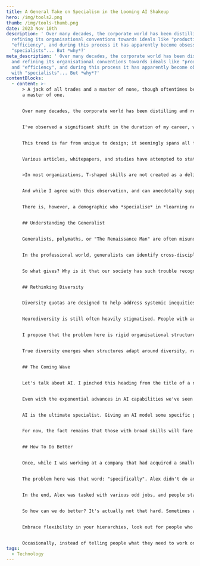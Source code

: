 ```yaml
---
title: A General Take on Specialism in the Looming AI Shakeup
hero: /img/tools2.png
thumb: /img/tools-thumb.png
date: 2023 Nov 10th
description: ' Over many decades, the corporate world has been distilling and
  refining its organisational conventions towards ideals like "productivity" and
  "efficiency", and during this process it has apparently become obsessed with
  "specialists"... But *why*?'
meta_description: ' Over many decades, the corporate world has been distilling
  and refining its organisational conventions towards ideals like "productivity"
  and "efficiency", and during this process it has apparently become obsessed
  with "specialists"... But *why*?'
contentBlocks:
  - content: >-
      > A jack of all trades and a master of none, though oftentimes better than
      a master of one. 


      Over many decades, the corporate world has been distilling and refining its organisational conventions towards ideals like "productivity" and "efficiency", and during this process it has apparently become obsessed with "specialists"... But *why*?


      I've observed a significant shift in the duration of my career, where technologies and disciplines mature, and job titles become more and more specific. When I got started in the late-noughties, a "Web Designer" would design things in Photoshop, then code them in Notepad++. Nowadays, a designer is likely to specialise in Visual Design, UI, UX, DesignOps, or Systems, to name a few. These are all valuable roles, and having specialists to fill them is vitally important, but I feel there is a cost to employing this granular approach in a way that is overly strict, which is often missed.


      This trend is far from unique to design; it seemingly spans all facets of corporate operations. Specialists can be easily measured in terms of their abilities and their productivity, since there is only one essential dimension by which to measure them. This also makes them easier to incentivise with narrow KPIs and targets. This fits corporate hierarchies neatly - all the people assigned to a specific area of expertise can be grouped into a team and graded on a curve.


      Various articles, whitepapers, and studies have attempted to state the importance of "T-shaped" skill sets for decades, representing both breadth and depth. Even back in 2008, [David Ing observed](https://coevolving.com/blogs/index.php/archive/t-shaped-professionals-t-shaped-skills-hybrid-managers/):


      >In most organizations, T-shaped skills are not created as a deliberate policy but emerge because individuals have been willing to risk a somewhat marginal career. Most formal organizational incentives encourage I-shaped skills — the deep functional experience represented by the T’s stem.


      And while I agree with this observation, and can anecdotally support it with my own experiences, the "T-shaped" skill paradigm still implies a single area of specialty, with a breadth of superficial skills. These rigid measures of skill depth are self-fulfilling, in that the development of skills is often fundamentally limited by organisational structures that offer little opportunity for broader learning and development. People are actively incentivised to stay put and hone in on just one thing.


      There is, however, a demographic who *specialise* in *learning new skills*. They can often pick up new skills quickly, and the more skills they've learned, the more transferrable knowledge they can apply to the acquisition of subsequent skills. These people are not antithetical to specialists; in fact many of them are specialists who have a supplementary palette of other skills that afford them the ability to collaborate well with specialists from various different disciplines.


      ## Understanding the Generalist  


      Generalists, polymaths, or "The Renaissance Man" are often misunderstood. Having a wider view doesn't compromise depth. Through varied, lengthy experience spanning disciplines, generalists can gain a holistic understanding of how lots of moving parts fit together in the big-picture. Combining this view with some deeper expertise in a few areas provides an emergent quality to their contextual awareness. This is arguably the "secret sauce" behind innovative thinkers such as Leonardo Da Vinci and Archimedes, and it's unfortunate that the title of 'polymath' seems nowadays to either be more associated with tech-bro CEOs than genuine innovators, or to be wrapped up in egocentric posturing rather than a humble pursuit of knowledge.


      In the professional world, generalists can identify cross-disciplinary issues that specialists may overlook. They can also spot downstream issues from technical and operational patterns that regular specialists using the systems day-to-day would not notice.


      So what gives? Why is it that our society has such trouble recognising this obviously apparent and influential demographic, and what can we do about it? 


      ## Rethinking Diversity


      Diversity quotas are designed to help address systemic inequities in professional representation. They constitute a significant improvement in corporate hiring practices, especially for gender diversity, and for people from minority ethnic groups. However, automatically putting demographically diverse people into specialist roles by default misses the point to some degree. 


      Neurodiversity is still often heavily stigmatised. People with autism are often implicitly expected to be savants, and people with ADHD are seen as lazy or disengaged. In fact, people with ADHD are especially likely to have more generalist skill sets.


      I propose that the problem here is rigid organisational structures that force talented people into specialist roles that do not accurately represent their skills. Not only does this throttle their personal development, enjoyment, and investment in their work, but it may also encourage them to feel the need to "mask", to protect themselves from discrimination.


      True diversity emerges when structures adapt around diversity, rather than simply including it to check a box. Operating with transparency and treating people as adults can afford generalists and diverse thinkers the ability to innovate in ways siloed specialists cannot. Diverse, inclusive teams improve decision-making by considering more perspectives, and boost morale by allowing people to be their authentic selves. This is what diversity is supposed to be about.


      ## The Coming Wave


      Let's talk about AI. I pinched this heading from the title of a new [book by Mustafa Suleyman](https://www.amazon.co.uk/Coming-Wave-Technology-Twenty-First-Centurys/dp/1847927483) who is best known for co-founding DeepMind. I recommend the book, though I don't necessarily agree with his views on certain things, such as the concept of "containment". 


      Even with the exponential advances in AI capabilities we've seen this year alone, I still don't think most people are able to grok the absurd level of disruption our entire civilisation is about to be subjected to. It's really hard to understate how much our lives will be impacted by advances in technology that are compounded by exponentially rising AI capabilities. The specifics of this shake-up are mostly out of scope for this post, but it is safe to assume that specialised knowledge workers are directly in the firing line, since these jobs tend to be the most highly exposed in terms of AI displacement potential. 


      AI is the ultimate specialist. Giving an AI model some specific parameters, success metrics, and lots of compute seems to be a recipe to surpass human capability in a narrow field. The big target that most AI labs are racing toward currently is the achievement of "AGI" or Artificial General Intelligence. At present, this is a theoretical notion in which exposition of large models to multimodal training data and generation capabilities may allow a greater level of interdisciplinary success, and holistic decision-making potential, in a way that is at least comparable to a regular human. This may happen extremely quickly, or it may be that there are some other unforeseen hurdles in the way. We still don't know if AGI will be able to exercise intuition or conceptual synthesis in the same way that a human can. If it does, then we're all out a job and we have bigger conversations to have than anything I will raise in this article.


      For now, the fact remains that those with broad skills will fare better in the wake of job displacement by highly-specialised AI tools. Moreover, generalists will likely be well equipped to make practical use of these narrow AIs - you could command a fleet of them to perform a range of tasks, all converging on a shared goal, without the need for any individual agent to have knowledge of that goal.


      ## How To Do Better


      Once, while I was working at a company that had acquired a smaller business, we were trying to figure out how to integrate people from that business into our department. Most people fit neatly into existing teams, but there was one person, who I will refer to as Alex, who nobody could figure out what to do with. By all accounts, Alex was absolutely indispensable - a problem solver who people came to when they just needed something done, even if they weren't sure exactly what that thing was. Alex seemed so highly regarded, and yet nobody could figure out *specifically* what Alex actually *did*. 


      The problem here was that word: "specifically". Alex didn't do anything specific. Alex did lots of different things. We didn't have a department structure that allowed somebody to exist between teams. Everybody had to report directly to somebody, but each somebody represented a singular function. 


      In the end, Alex was tasked with various odd jobs, and people started to realise those jobs were being done *really* well. Within a few months, our entire department echoed the sentiments of those we spoke to originally. Alex could do pretty much whatever you needed, even if that meant learning how to do it first, which also never took very long. Alex was a generalist, and all the difficulty of this transition was caused by the rigidity of the surrounding operational structure. 


      So how can we do better? It's actually not that hard. Sometimes all it takes is an open-minded shakeup (even if the shakeup itself is artificial and involuntary). 


      Embrace flexibility in your hierarchies, look out for people who have multiple interests and allow room for them to carve out their own role, rather than simply prescribing them a strict function. More often than not, they'll settle in a place where they can still excel at many of the specialised tasks you initially expected, but can also traverse disciplines in a way that yields unique, emergent qualities. 


      Occasionally, instead of telling people what they need to work on, it's worth asking them what they *want* to work on. 
tags:
  - Technology
---
```

